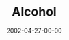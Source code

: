 ---
layout: message
category: message
series: "Handle with Care"
title: "Alcohol"
date: 2002-04-27-00-00
message_id: 284
---